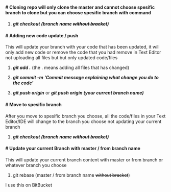 #### # Cloning repo will only clone the master and cannot choose spesific branch to clone but you can choose spesific branch with command
1. ***git checkout (branch name ~~without bracket~~)***

#### # Adding new code update / push
This will update your branch with your code that has been updated, it will only add new code or remove the code that you had remove in Text Editor not uploading all files but but only updated code/files
1. ***git add .*** (the . means adding all files that has changed)

2. ***git commit -m 'Commit message explaining what change you do to the code'***

3. ***git push origin*** or ***git push origin (your current branch name)***

#### # Move to spesific branch 
After you move to spesific branch you choose, all the code/files in your Text Editor/IDE will change to the branch you choose not updating your current branch
1. ***git checkout (branch name ~~without bracket~~)***

#### # Update your current Branch with master / from branch name
This will update your current branch content with master or from branch or whatever branch you choose
1. git rebase (master / from branch name ~~without bracket~~)


I use this on BitBucket 



